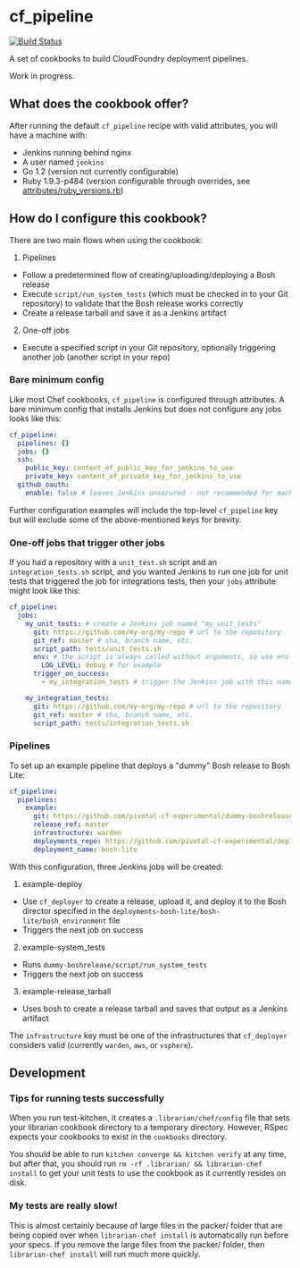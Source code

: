 # cf_pipeline

[![Build Status](https://travis-ci.org/pivotal-cf-experimental/cf_pipeline.png?branch=master)](https://travis-ci.org/pivotal-cf-experimental/cf_pipeline)

A set of cookbooks to build CloudFoundry deployment pipelines.

Work in progress.

## What does the cookbook offer?

After running the default `cf_pipeline` recipe with valid attributes, you will have a machine with:

* Jenkins running behind nginx
* A user named `jenkins`
* Go 1.2 (version not currently configurable)
* Ruby 1.9.3-p484 (version configurable through overrides, see [attributes/ruby_versions.rb](attributes/ruby_versions.rb))

## How do I configure this cookbook?

There are two main flows when using the cookbook:

1. Pipelines
  * Follow a predetermined flow of creating/uploading/deploying a Bosh release
  * Execute `script/run_system_tests` (which must be checked in to your Git repository) to validate that the Bosh release works correctly
  * Create a release tarball and save it as a Jenkins artifact
2. One-off jobs
  * Execute a specified script in your Git repository, optionally triggering another job (another script in your repo)

### Bare minimum config

Like most Chef cookbooks, `cf_pipeline` is configured through attributes.
A bare minimum config that installs Jenkins but does not configure any jobs looks like this:

```yaml
cf_pipeline:
  pipelines: {}
  jobs: {}
  ssh:
    public_key: content_of_public_key_for_jenkins_to_use
    private_key: content_of_private_key_for_jenkins_to_use
  github_oauth:
    enable: false # leaves Jenkins unsecured - not recommended for machines on publicly accessible networks
```

Further configuration examples will include the top-level `cf_pipeline` key but will exclude some of the above-mentioned keys for brevity.

### One-off jobs that trigger other jobs

If you had a repository with a `unit_test.sh` script and an `integration_tests.sh` script, and you wanted Jenkins to run one job for unit tests that triggered the job for integrations tests, then your `jobs` attribute might look like this:

```yaml
cf_pipeline:
  jobs:
    my_unit_tests: # create a Jenkins job named "my_unit_tests"
      git: https://github.com/my-org/my-repo # url to the repository
      git_ref: master # sha, branch name, etc.
      script_path: tests/unit_tests.sh
      env: # the script is always called without arguments, so use env to set environment variables that the script can consume
        LOG_LEVEL: debug # for example
      trigger_on_success:
        - my_integration_tests # trigger the Jenkins job with this name

    my_integration_tests:
      git: https://github.com/my-org/my-repo # url to the repository
      git_ref: master # sha, branch name, etc.
      script_path: tests/integration_tests.sh
```

### Pipelines

To set up an example pipeline that deploys a "dummy" Bosh release to Bosh Lite:

```yaml
cf_pipeline:
  pipelines:
    example:
      git: https://github.com/pivotal-cf-experimental/dummy-boshrelease.git
      release_ref: master
      infrastructure: warden
      deployments_repo: https://github.com/pivotal-cf-experimental/deployments-bosh-lite.git
      deployment_name: bosh-lite
```

With this configuration, three Jenkins jobs will be created:

1. example-deploy
  * Use `cf_deployer` to create a release, upload it, and deploy it to the Bosh director specified in the `deployments-bosh-lite/bosh-lite/bosh_environment` file
  * Triggers the next job on success
2. example-system_tests
  * Runs `dummy-boshrelease/script/run_system_tests`
  * Triggers the next job on success
3. example-release_tarball
  * Uses bosh to create a release tarball and saves that output as a Jenkins artifact

The `infrastructure` key must be one of the infrastructures that `cf_deployer` considers valid (currently `warden`, `aws`, or `vsphere`).

## Development

### Tips for running tests successfully

When you run test-kitchen, it creates a `.librarian/chef/config` file that sets your librarian cookbook directory to a temporary directory.
However, RSpec expects your cookbooks to exist in the `cookbooks` directory.

You should be able to run `kitchen converge && kitchen verify` at any time, but after that, you should run `rm -rf .librarian/ && librarian-chef install` to get your unit tests to use the cookbook as it currently resides on disk.

### My tests are really slow!

This is almost certainly because of large files in the packer/ folder that are being copied over when `librarian-chef install` is automatically run before your specs.
If you remove the large files from the packer/ folder, then `librarian-chef install` will run much more quickly.
